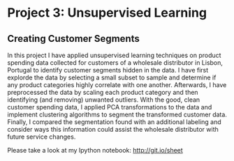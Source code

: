 # Project 3: Unsupervised Learning
## Creating Customer Segments

In this project I have applied unsupervised learning techniques on product spending data collected for customers of a wholesale distributor in Lisbon, Portugal to identify customer segments hidden in the data. I have first explorde the data by selecting a small subset to sample and determine if any product categories highly correlate with one another. Afterwards, I have preprocessed the data by scaling each product category and then identifying (and removing) unwanted outliers. With the good, clean customer spending data, I applied PCA transformations to the data and implement clustering algorithms to segment the transformed customer data. Finally, I compared the segmentation found with an additional labeling and consider ways this information could assist the wholesale distributor with future service changes.

Please take a look at my Ipython notebook: http://git.io/sheet
